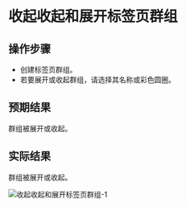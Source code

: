 # 收起收起和展开标签页群组

## 操作步骤

- 创建标签页群组。
- 若要展开或收起群组，请选择其名称或彩色圆圈。

## 预期结果

群组被展开或收起。

## 实际结果

群组被展开或收起。

![收起收起和展开标签页群组-1](../img/收起收起和展开标签页群组-1.png)